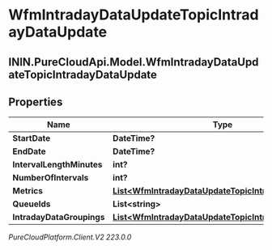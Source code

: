 # WfmIntradayDataUpdateTopicIntradayDataUpdate

## ININ.PureCloudApi.Model.WfmIntradayDataUpdateTopicIntradayDataUpdate

## Properties

|Name | Type | Description | Notes|
|------------ | ------------- | ------------- | -------------|
| **StartDate** | **DateTime?** |  | [optional] |
| **EndDate** | **DateTime?** |  | [optional] |
| **IntervalLengthMinutes** | **int?** |  | [optional] |
| **NumberOfIntervals** | **int?** |  | [optional] |
| **Metrics** | [**List&lt;WfmIntradayDataUpdateTopicIntradayMetric&gt;**](WfmIntradayDataUpdateTopicIntradayMetric) |  | [optional] |
| **QueueIds** | **List&lt;string&gt;** |  | [optional] |
| **IntradayDataGroupings** | [**List&lt;WfmIntradayDataUpdateTopicIntradayDataGroup&gt;**](WfmIntradayDataUpdateTopicIntradayDataGroup) |  | [optional] |



_PureCloudPlatform.Client.V2 223.0.0_
